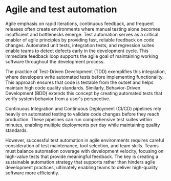# Agile and test automation

Agile emphasis on rapid iterations, continuous feedback, and frequent releases often create environments where manual testing alone becomes insufficient and bottlenecks emerge. Test automation serves as a critical enabler of agile principles by providing fast, reliable feedback on code changes. Automated unit tests, integration tests, and regression suites enable teams to detect defects early in the development cycle. This immediate feedback loop supports the agile goal of maintaining working software throughout the development process.

The practice of Test-Driven Development (TDD) exemplifies this integration, where developers write automated tests before implementing functionality. This approach ensures that code is testable from the outset and helps maintain high code quality standards. Similarly, Behavior-Driven Development (BDD) extends this concept by creating automated tests that verify system behavior from a user's perspective.

Continuous Integration and Continuous Deployment (CI/CD) pipelines rely heavily on automated testing to validate code changes before they reach production. These pipelines can run comprehensive test suites within minutes, enabling multiple deployments per day while maintaining quality standards.

However, successful test automation in agile environments requires careful consideration of test maintenance, tool selection, and team skills. Teams must balance automation coverage with development velocity, focusing on high-value tests that provide meaningful feedback. The key is creating a sustainable automation strategy that supports rather than hinders agile development practices, ultimately enabling teams to deliver high-quality software more efficiently.
